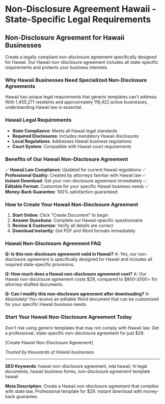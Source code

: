 # Non-Disclosure Agreement Hawaii - State-Specific Legal Requirements

## Non-Disclosure Agreement for Hawaii Businesses

Create a legally compliant non-disclosure agreement specifically designed for Hawaii. Our Hawaii non-disclosure agreement includes all state-specific requirements and protects your business interests.

### Why Hawaii Businesses Need Specialized Non-Disclosure Agreements

Hawaii has unique legal requirements that generic templates can't address. With 1,455,271 residents and approximately 116,422 active businesses, understanding Hawaii law is essential.

### Hawaii Legal Requirements

- **State Compliance**: Meets all Hawaii legal standards
- **Required Disclosures**: Includes mandatory Hawaii disclosures
- **Local Regulations**: Addresses Hawaii business regulations
- **Court System**: Compatible with Hawaii court requirements

### Benefits of Our Hawaii Non-Disclosure Agreement

✅ **Hawaii Law Compliance**: Updated for current Hawaii regulations
✅ **Professional Quality**: Created by attorneys familiar with Hawaii law
✅ **Instant Download**: Get your non-disclosure agreement immediately
✅ **Editable Format**: Customize for your specific Hawaii business needs
✅ **Money-Back Guarantee**: 100% satisfaction guaranteed

### How to Create Your Hawaii Non-Disclosure Agreement

1. **Start Online**: Click "Create Document" to begin
2. **Answer Questions**: Complete our Hawaii-specific questionnaire
3. **Review & Customize**: Verify all details are correct
4. **Download Instantly**: Get PDF and Word formats immediately

### Hawaii Non-Disclosure Agreement FAQ

**Q: Is this non-disclosure agreement valid in Hawaii?**
A: Yes, our non-disclosure agreement is specifically designed for Hawaii and includes all required state-specific provisions.

**Q: How much does a Hawaii non-disclosure agreement cost?**
A: Our Hawaii non-disclosure agreement costs $29, compared to $800-2000+ for attorney-drafted documents.

**Q: Can I modify this non-disclosure agreement after downloading?**
A: Absolutely! You receive an editable Word document that can be customized for your specific Hawaii business needs.

### Start Your Hawaii Non-Disclosure Agreement Today

Don't risk using generic templates that may not comply with Hawaii law. Get a professional, state-specific non-disclosure agreement for just $29.

[Create Hawaii Non-Disclosure Agreement]

_Trusted by thousands of Hawaii businesses_

---

**SEO Keywords**: hawaii non-disclosure agreement, nda hawaii, hi legal documents, hawaii business forms, non-disclosure agreement template hawaii

**Meta Description**: Create a Hawaii non-disclosure agreement that complies with state law. Professional template for $29. Instant download with money-back guarantee.
